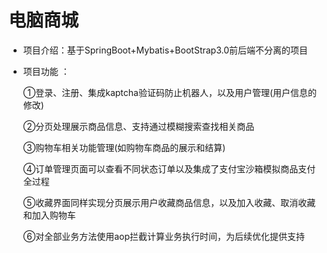 # 电脑商城

- 项目介绍：基于SpringBoot+Mybatis+BootStrap3.0前后端不分离的项目

- 项目功能 ：

  ①登录、注册、集成kaptcha验证码防止机器人，以及用户管理(用户信息的修改)  

  ②分页处理展示商品信息、支持通过模糊搜索查找相关商品

  ③购物车相关功能管理(如购物车商品的展示和结算) 

  ④订单管理页面可以查看不同状态订单以及集成了支付宝沙箱模拟商品支付全过程

  ⑤收藏界面同样实现分页展示用户收藏商品信息，以及加入收藏、取消收藏和加入购物车

  ⑥对全部业务方法使用aop拦截计算业务执行时间，为后续优化提供支持



